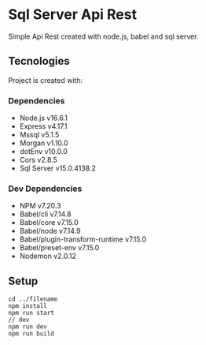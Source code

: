 # Sql Server Api Rest
Simple Api Rest created with node.js, babel and sql server.
## Tecnologies 
Project is created with:
### Dependencies
* Node.js v16.6.1
* Express v4.17.1
* Mssql v5.1.5
* Morgan v1.10.0
* dotEnv v10.0.0
* Cors v2.8.5
* Sql Server v15.0.4138.2
### Dev Dependencies
* NPM v7.20.3
* Babel/cli v7.14.8
* Babel/core v7.15.0
* Babel/node v7.14.9
* Babel/plugin-transform-runtime v7.15.0
* Babel/preset-env v7.15.0
* Nodemon v2.0.12
## Setup
```
cd ../filename
npm install
npm run start
// dev
npm run dev 
npm run build
```
